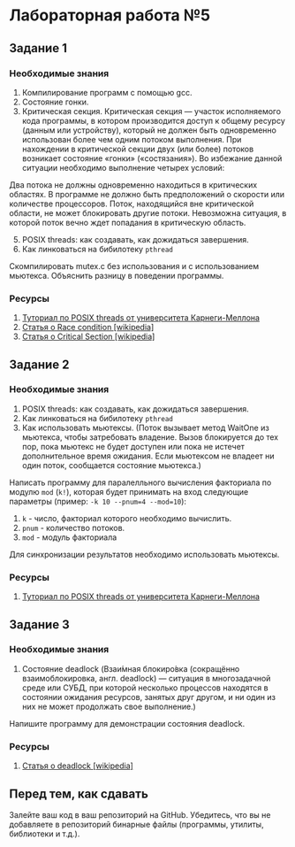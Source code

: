 # Лабораторная работа №5

## Задание 1

### Необходимые знания

1. Компилирование программ с помощью gcc.
2. Состояние гонки.
3. Критическая секция.
   Критическая секция — участок исполняемого кода программы, в котором производится доступ к общему ресурсу (данным или устройству), который не должен быть одновременно использован более чем одним потоком выполнения. При нахождении в критической секции двух (или более) потоков возникает состояние «гонки» («состязания»). Во избежание данной ситуации необходимо выполнение четырех условий:

Два потока не должны одновременно находиться в критических областях.
В программе не должно быть предположений о скорости или количестве процессоров.
Поток, находящийся вне критической области, не может блокировать другие потоки.
Невозможна ситуация, в которой поток вечно ждет попадания в критическую область.

5. POSIX threads: как создавать, как дожидаться завершения.
6. Как линковаться на бибилотеку `pthread`

Скомпилировать mutex.c без использования и с использованием мьютекса. Объяснить разницу в поведении программы.

### Ресурсы

1. [Туториал по POSIX threads от университета Карнеги-Меллона](https://www.cs.cmu.edu/afs/cs/academic/class/15492-f07/www/pthreads.html#SCHEDULING)
2. [Статья о Race condition [wikipedia]](https://en.wikipedia.org/wiki/Race_condition)
3. [Статья о Critical Section [wikipedia]](https://en.wikipedia.org/wiki/Critical_section)

## Задание 2

### Необходимые знания

1. POSIX threads: как создавать, как дожидаться завершения.
2. Как линковаться на бибилотеку `pthread`
3. Как использовать мьютексы. (Поток вызывает метод WaitOne из мьютекса, чтобы затребовать владение. Вызов блокируется до тех пор, пока мьютекс не будет доступен или пока не истечет дополнительное время ожидания. Если мьютексом не владеет ни один поток, сообщается состояние мьютекса.)

Написать программу для паралелльного вычисления факториала по модулю `mod` (`k!`), которая будет принимать на вход следующие параметры (пример: `-k 10 --pnum=4 --mod=10`):

1. `k` - число, факториал которого необходимо вычислить.
2. `pnum` - количество потоков.
3. `mod` - модуль факториала

Для синхронизации результатов необходимо использовать мьютексы.

### Ресурсы

1. [Туториал по POSIX threads от университета Карнеги-Меллона](https://www.cs.cmu.edu/afs/cs/academic/class/15492-f07/www/pthreads.html#SCHEDULING)

## Задание 3

### Необходимые знания

1. Состояние deadlock (Взаи́мная блокиро́вка (сокращённо взаимоблокировка, англ. deadlock) — ситуация в многозадачной среде или СУБД, при которой несколько процессов находятся в состоянии ожидания ресурсов, занятых друг другом, и ни один из них не может продолжать свое выполнение.)

Напишите программу для демонстрации состояния deadlock.

### Ресурсы

1. [Статья о deadlock [wikipedia]](https://en.wikipedia.org/wiki/Deadlock)

## Перед тем, как сдавать

Залейте ваш код в ваш репозиторий на GitHub. Убедитесь, что вы не добавляете в репозиторий бинарные файлы (программы, утилиты, библиотеки и т.д.).




